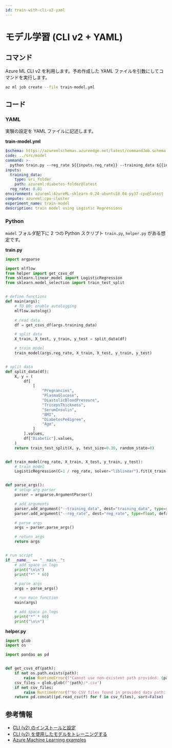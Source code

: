 ```yaml
---
id: train-with-cli-v2-yaml
---
```


# モデル学習 (CLI v2 + YAML)

## コマンド
Azure ML CLI v2 を利用します。予め作成した YAML ファイルを引数にしてコマンドを実行します。

```bash
az ml job create --file train-model.yml
```

## コード
### YAML
実験の設定を YAML ファイルに記述します。

**train-model.yml**

```yaml
$schema: https://azuremlschemas.azureedge.net/latest/commandJob.schema.json
code: ../src/model
command: >-
  python train.py --reg_rate ${{inputs.reg_rate}} --training_data ${{inputs.training_data}}
inputs:
  training_data:
    type: uri_folder
    path: azureml:diabetes-folder@latest
  reg_rate: 0.01
environment: azureml:AzureML-sklearn-0.24-ubuntu18.04-py37-cpu@latest
compute: azureml:cpu-cluster
experiment_name: train-model
description: train model using Logistic Regressions
```

### Python
`model` フォルダ配下に 2 つの Python スクリプト `train.py`, `helper.py` がある想定です。

**train.py**

```python
import argparse

import mlflow
from helper import get_csvs_df
from sklearn.linear_model import LogisticRegression
from sklearn.model_selection import train_test_split


# define functions
def main(args):
    # TO DO: enable autologging
    mlflow.autolog()

    # read data
    df = get_csvs_df(args.training_data)

    # split data
    X_train, X_test, y_train, y_test = split_data(df)

    # train model
    train_model(args.reg_rate, X_train, X_test, y_train, y_test)


# split data
def split_data(df):
    X, y = (
        df[
            [
                "Pregnancies",
                "PlasmaGlucose",
                "DiastolicBloodPressure",
                "TricepsThickness",
                "SerumInsulin",
                "BMI",
                "DiabetesPedigree",
                "Age",
            ]
        ].values,
        df["Diabetic"].values,
    )
    return train_test_split(X, y, test_size=0.30, random_state=0)


def train_model(reg_rate, X_train, X_test, y_train, y_test):
    # train model
    LogisticRegression(C=1 / reg_rate, solver="liblinear").fit(X_train, y_train)


def parse_args():
    # setup arg parser
    parser = argparse.ArgumentParser()

    # add arguments
    parser.add_argument("--training_data", dest="training_data", type=str)
    parser.add_argument("--reg_rate", dest="reg_rate", type=float, default=0.01)

    # parse args
    args = parser.parse_args()

    # return args
    return args


# run script
if __name__ == "__main__":
    # add space in logs
    print("\n\n")
    print("*" * 60)

    # parse args
    args = parse_args()

    # run main function
    main(args)

    # add space in logs
    print("*" * 60)
    print("\n\n")
```

**helper.py**

```python
import glob
import os

import pandas as pd


def get_csvs_df(path):
    if not os.path.exists(path):
        raise RuntimeError(f"Cannot use non-existent path provided: {path}")
    csv_files = glob.glob(f"{path}/*.csv")
    if not csv_files:
        raise RuntimeError(f"No CSV files found in provided data path: {path}")
    return pd.concat((pd.read_csv(f) for f in csv_files), sort=False)
```


## 参考情報
- [CLI (v2) のインストールと設定](https://docs.microsoft.com/ja-JP/azure/machine-learning/how-to-configure-cli?tabs=public)
- [CLI (v2) を使用したモデルをトレーニングする](https://docs.microsoft.com/ja-jp/azure/machine-learning/how-to-train-cli)
- [Azure Machine Learning examples](https://github.com/Azure/azureml-examples)